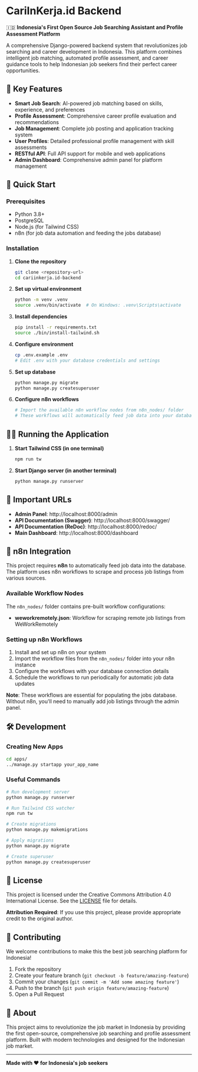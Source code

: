 # CariInKerja.id Backend

🇮🇩 **Indonesia's First Open Source Job Searching Assistant and Profile Assessment Platform**

A comprehensive Django-powered backend system that revolutionizes job searching and career development in Indonesia. This platform combines intelligent job matching, automated profile assessment, and career guidance tools to help Indonesian job seekers find their perfect career opportunities.

## 🌟 Key Features

- **Smart Job Search**: AI-powered job matching based on skills, experience, and preferences
- **Profile Assessment**: Comprehensive career profile evaluation and recommendations
- **Job Management**: Complete job posting and application tracking system
- **User Profiles**: Detailed professional profile management with skill assessments
- **RESTful API**: Full API support for mobile and web applications
- **Admin Dashboard**: Comprehensive admin panel for platform management

## 🚀 Quick Start

### Prerequisites
- Python 3.8+
- PostgreSQL
- Node.js (for Tailwind CSS)
- n8n (for job data automation and feeding the jobs database)

### Installation

1. **Clone the repository**
   ```bash
   git clone <repository-url>
   cd cariinkerja.id-backend
   ```

2. **Set up virtual environment**
   ```bash
   python -m venv .venv
   source .venv/bin/activate  # On Windows: .venv\Scripts\activate
   ```

3. **Install dependencies**
   ```bash
   pip install -r requirements.txt
   source ./bin/install-tailwind.sh
   ```

4. **Configure environment**
   ```bash
   cp .env.example .env
   # Edit .env with your database credentials and settings
   ```

5. **Set up database**
   ```bash
   python manage.py migrate
   python manage.py createsuperuser
   ```

6. **Configure n8n workflows**
   ```bash
   # Import the available n8n workflow nodes from n8n_nodes/ folder
   # These workflows will automatically feed job data into your database
   ```

## 🏃‍♂️ Running the Application

1. **Start Tailwind CSS (in one terminal)**
   ```bash
   npm run tw
   ```

2. **Start Django server (in another terminal)**
   ```bash
   python manage.py runserver
   ```

## 🔗 Important URLs

- **Admin Panel**: http://localhost:8000/admin
- **API Documentation (Swagger)**: http://localhost:8000/swagger/
- **API Documentation (ReDoc)**: http://localhost:8000/redoc/
- **Main Dashboard**: http://localhost:8000/dashboard

## 🤖 n8n Integration

This project requires **n8n** to automatically feed job data into the database. The platform uses n8n workflows to scrape and process job listings from various sources.

### Available Workflow Nodes

The `n8n_nodes/` folder contains pre-built workflow configurations:
- **weworkremotely.json**: Workflow for scraping remote job listings from WeWorkRemotely

### Setting up n8n Workflows

1. Install and set up n8n on your system
2. Import the workflow files from the `n8n_nodes/` folder into your n8n instance
3. Configure the workflows with your database connection details
4. Schedule the workflows to run periodically for automatic job data updates

**Note**: These workflows are essential for populating the jobs database. Without n8n, you'll need to manually add job listings through the admin panel.

## 🛠️ Development

### Creating New Apps
```bash
cd apps/
../manage.py startapp your_app_name
```

### Useful Commands
```bash
# Run development server
python manage.py runserver

# Run Tailwind CSS watcher
npm run tw

# Create migrations
python manage.py makemigrations

# Apply migrations
python manage.py migrate

# Create superuser
python manage.py createsuperuser
```

## 📄 License

This project is licensed under the Creative Commons Attribution 4.0 International License. See the [LICENSE](LICENSE) file for details.

**Attribution Required**: If you use this project, please provide appropriate credit to the original author.

## 🤝 Contributing

We welcome contributions to make this the best job searching platform for Indonesia! 

1. Fork the repository
2. Create your feature branch (`git checkout -b feature/amazing-feature`)
3. Commit your changes (`git commit -m 'Add some amazing feature'`)
4. Push to the branch (`git push origin feature/amazing-feature`)
5. Open a Pull Request

## 🌟 About

This project aims to revolutionize the job market in Indonesia by providing the first open-source, comprehensive job searching and profile assessment platform. Built with modern technologies and designed for the Indonesian job market.

---

**Made with ❤️ for Indonesia's job seekers**
